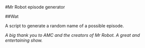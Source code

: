#Mr Robot episode generator

##Wat

A script to generate a random name of a possible episode.

_A big thank you to AMC and the creators of Mr Robot. A great and entertaining show._